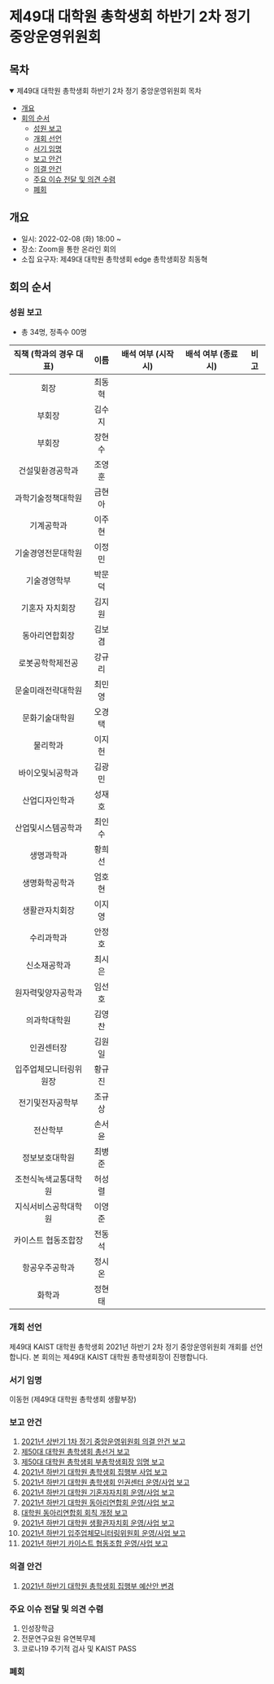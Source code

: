 제49대 대학원 총학생회 하반기 2차 정기 중앙운영위원회 
===

## 목차

<details open>
<summary>제49대 대학원 총학생회 하반기 2차 정기 중앙운영위원회 목차</summary>
  
- [개요](#개요) 
- [회의 순서](#회의-순서) 
	- [성원 보고](#성원-보고) 
	- [개회 선언](#개회-선언) 
	- [서기 임명](#서기-임명) 
	- [보고 안건](#보고-안건) 
	- [의결 안건](#의결-안건) 
	- [주요 이슈 전달 및 의견 수렴](#주요-이슈-전달-및-의견-수렴) 
	- [폐회](#폐회) 
</details>

## 개요 
- 일시: 2022-02-08 (화) 18:00 ~
- 장소: Zoom을 통한 온라인 회의
- 소집 요구자: 제49대 대학원 총학생회 edge 총학생회장 최동혁 

## 회의 순서
### 성원 보고
- 총 34명, 정족수 00명  

| 직책 (학과의 경우 대표) | 이름 | 배석 여부 (시작 시) | 배석 여부 (종료 시) | 비고 | 
|:---:|:---:|:---:|:---:|:---:|
| 회장 | 최동혁 | | | | 
| 부회장 | 김수지 | | | |
| 부회장 | 장현수 | | | |
| 건설및환경공학과 | 조영훈 | | | |
| 과학기술정책대학원 | 금현아 | | | |
| 기계공학과 | 이주현 | | | |
| 기술경영전문대학원 | 이정민 | | | |
| 기술경영학부 | 박문덕 | | | |
| 기혼자 자치회장 | 김지원 | | | |
| 동아리연합회장 | 김보겸 | | | |
| 로봇공학학제전공 | 강규리 | | | |
| 문술미래전략대학원 | 최민영 | | | |
| 문화기술대학원 | 오경택 | | | |
| 물리학과 | 이지헌 | | | |
| 바이오및뇌공학과 | 김광민 | | | |
| 산업디자인학과 | 성재호 | | | |
| 산업및시스템공학과 | 최인수 | | | |
| 생명과학과 | 황희선 | | | |
| 생명화학공학과 | 엄호현 | | | |
| 생활관자치회장 | 이지영 | | | |
| 수리과학과 | 안정호 | | | |
| 신소재공학과 | 최시은 | | | |
| 원자력및양자공학과 | 임선호 | | | |
| 의과학대학원 | 김영찬 | | | |
| 인권센터장 | 김원일 | | | |
| 입주업체모니터링위원장 | 황규진 | | | |
| 전기및전자공학부 | 조규상 | | | |
| 전산학부 | 손서윤 | | | |
| 정보보호대학원 | 최병준 | | | |
| 조천식녹색교통대학원 | 허성렬 | | | |
| 지식서비스공학대학원 | 이영준 | | | |
| 카이스트 협동조합장 | 전동석 | | | |
| 항공우주공학과 | 정시온 | | | |
| 화학과 | 정현태 | | | |

### 개회 선언
제49대 KAIST 대학원 총학생회 2021년 하반기 2차 정기 중앙운영위원회 개회를 선언합니다. 본 회의는 제49대 KAIST 대학원 총학생회장이 진행합니다.

### 서기 임명
이동헌 (제49대 대학원 총학생회 생활부장) 

### 보고 안건
1. [2021년 상반기 1차 정기 중앙운영위원회 의결 안건 보고](보고안건/2021년-하반기-1차-정기-중앙운영위원회-의결-안건-보고.md)
2. [제50대 대학원 총학생회 총선거 보고](보고안건/제50대-대학원-총학생회-총선거-보고.md)
3. [제50대 대학원 총학생회 부총학생회장 임명 보고](보고안건/제50대-대학원-총학생회-부총학생회장-임명-보고.md)
4. [2021년 하반기 대학원 총학생회 집행부 사업 보고](보고안건/2021년-하반기-대학원-총학생회-집행부-사업-보고.md)
5. [2021년 하반기 대학원 총학생회 인권센터 운영/사업 보고](보고안건/2021년-하반기-대학원-총학생회-인권센터-운영-사업-보고.md)
6. [2021년 하반기 대학원 기혼자자치회 운영/사업 보고](보고안건/2021년-하반기-대학원-기혼자자치회-운영-사업-보고.md)
7. [2021년 하반기 대학원 동아리연합회 운영/사업 보고](보고안건/2021년-하반기-대학원-동아리연합회-운영-사업-보고.md)
8. [대학원 동아리연합회 회칙 개정 보고](보고안건/대학원-동아리연합회-회칙-개정-보고.md)
9. [2021년 하반기 대학원 생활관자치회 운영/사업 보고](보고안건/2021년-하반기-대학원-생활관자치회-운영-사업-보고.md)
10. [2021년 하반기 입주업체모니터링위원회 운영/사업 보고](보고안건/2021년-하반기-입주업체모니터링위원회-운영-사업-보고.md)
11. [2021년 하반기 카이스트 협동조합 운영/사업 보고](보고안건/2021년-하반기-카이스트-협동조합-운영-사업-보고.md)


### 의결 안건
1. [2021년 하반기 대학원 총학생회 집행부 예산안 변경](의결안건/2021년-하반기-대학원-총학생회-집행부-예산안-변경.md)


### 주요 이슈 전달 및 의견 수렴
1. 인성장학금
2. 전문연구요원 유연복무제
3. 코로나19 주기적 검사 및 KAIST PASS

### 폐회

